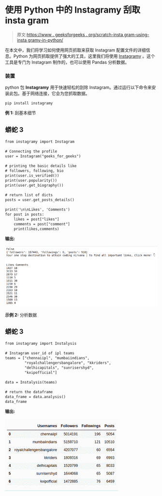 # 使用 Python 中的 Instagramy 刮取 insta gram

> 原文:[https://www . geeksforgeeks . org/scratch-insta gram-using-insta gramy-in-python/](https://www.geeksforgeeks.org/scrape-instagram-using-instagramy-in-python/)

在本文中，我们将学习如何使用网页抓取来获取 Instagram 配置文件的详细信息。Python 为网页抓取提供了强大的工具，这里我们将使用 [Instagramy](https://github.com/yogeshwaran01/instagramy) 。这个工具是专门为 Instagram 制作的，也可以使用 Pandas 分析数据。

### 装置

python 包 **Instagramy** 用于快速轻松的刮除 Instagram。通过运行以下命令来安装此包。基于网络连接，它会为您抓取数据。

```
pip install instagramy
```

**例 1:** 刮基本细节

## 蟒蛇 3

```
from instagramy import Instagram

# Connecting the profile
user = Instagram("geeks_for_geeks")

# printing the basic details like
# followers, following, bio
print(user.is_verified())
print(user.popularity())
print(user.get_biography())

# return list of dicts
posts = user.get_posts_details()

print('\n\nLikes', 'Comments')
for post in posts:
    likes = post["likes"]
    comments = post["comment"]
    print(likes,comments)
```

**输出:**

![](img/f082bb2b10ce248cffeadbc070e948c3.png)

**示例 2:** 分析数据

## 蟒蛇 3

```
from instagramy import Instalysis

# Instagram user_id of ipl teams
teams = ["chennaiipl", "mumbaiindians",
         "royalchallengersbangalore", "kkriders",
         "delhicapitals", "sunrisershyd",
         "kxipofficial"]

data = Instalysis(teams)

# return the dataframe
data_frame = data.analysis()
data_frame
```

**输出:**

![](img/159ca7e4d47444e04e443cda4223fed1.png)